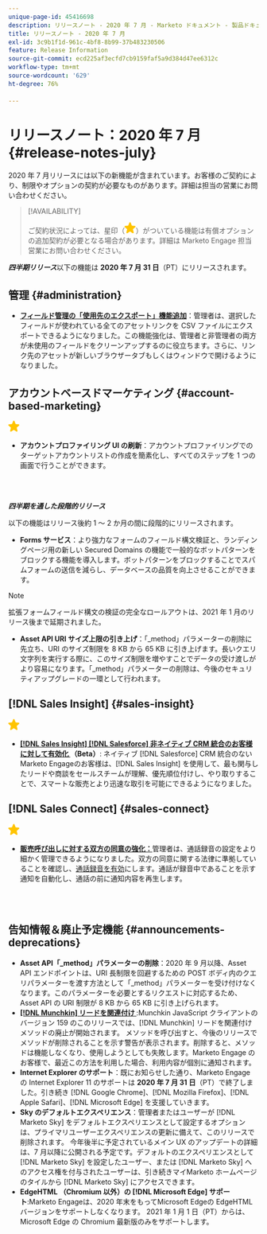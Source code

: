 ```yaml
---
unique-page-id: 45416698
description: リリースノート - 2020 年 7 月 - Marketo ドキュメント - 製品ドキュメント
title: リリースノート - 2020 年 7 月
exl-id: 3c9b1f1d-961c-4bf8-8b99-37b483230506
feature: Release Information
source-git-commit: ecd225af3ecfd7cb9159faf5a9d384d47ee6312c
workflow-type: tm+mt
source-wordcount: '629'
ht-degree: 76%

---
```


# リリースノート：2020 年 7 月 {#release-notes-july}

2020 年 7 月リリースには以下の新機能が含まれています。お客様のご契約により、制限やオプションの契約が必要なものがあります。詳細は担当の営業にお問い合わせください。

>[!AVAILABILITY]
>
>ご契約状況によっては、星印（![（星）](assets/yellow-star.png)）がついている機能は有償オプションの追加契約が必要となる場合があります。詳細は Marketo Engage 担当営業にお問い合わせください。

**_四半期リリース_**&#x200B;以下の機能は **2020 年 7 月 31 日**（PT）にリリースされます。

## 管理 {#administration}

* **[フィールド管理の「使用先のエクスポート」機能追加](/help/marketo/product-docs/administration/field-management/export-used-by-data-for-a-field.md)**：管理者は、選択したフィールドが使われている全てのアセットリンクを CSV ファイルにエクスポートできるようになりました。この機能強化は、管理者と非管理者の両方が未使用のフィールドをクリーンアップするのに役立ちます。さらに、リンク先のアセットが新しいブラウザータブもしくはウィンドウで開けるようになりました。

## アカウントベースドマーケティング {#account-based-marketing}

![（星）](assets/yellow-star.png)

* **アカウントプロファイリング UI の刷新**：アカウントプロファイリングでのターゲットアカウントリストの作成を簡素化し、すべてのステップを 1 つの画面で行うことができます。

<br> 

**_四半期を通した段階的リリース_**

以下の機能はリリース後約 1 ～ 2 か月の間に段階的にリリースされます。

* **Forms サービス**：より強力なフォームのフィールド構文検証と、ランディングページ用の新しい Secured Domains の機能で一般的なボットパターンをブロックする機能を導入します。ボットパターンをブロックすることでスパムフォームの送信を減らし、データベースの品質を向上させることができます。

>[!NOTE]
>
>拡張フォームフィールド構文の検証の完全なロールアウトは、2021 年 1 月のリリース後まで延期されました。

* **Asset API URI サイズ上限の引き上げ**：「_method」パラメーターの削除に先立ち、URI のサイズ制限を 8 KB から 65 KB に引き上げます。長いクエリ文字列を実行する際に、このサイズ制限を増やすことでデータの受け渡しがより容易になります。「_method」パラメーターの削除は、今後のセキュリティアップグレードの一環として行われます。

## [!DNL Sales Insight] {#sales-insight}

![（星印）](assets/yellow-star.png)

* **[[!DNL Sales Insight]  [!DNL Salesforce]  非ネイティブ CRM 統合のお客様に対して有効化 ](/help/marketo/product-docs/marketo-sales-insight/sales-insight-for-non-native-salesforce-integrations.md) （Beta）**: ネイティブ [!DNL Salesforce] CRM 統合のないMarketo Engageのお客様は、[!DNL Sales Insight] を使用して、最も関与したリードや商談をセールスチームが理解、優先順位付けし、やり取りすることで、スマートな販売とより迅速な取引を可能にできるようになりました。

## [!DNL Sales Connect] {#sales-connect}

![（星）](assets/yellow-star.png)

* **[販売呼び出しに対する双方の同意の強化：](/help/marketo/product-docs/marketo-sales-connect/phone/two-party-consent-settings.md)**&#x200B;管理者は、通話録音の設定をより細かく管理できるようになりました。双方の同意に関する法律に準拠していることを確認し、[通話録音を有効](/help/marketo/product-docs/marketo-sales-connect/phone/enable-call-recording.md)にします。通話が録音中であることを示す通知を自動化し、通話の前に通知内容を再生します。

<br> 

## 告知情報＆廃止予定機能 {#announcements-deprecations}

* **Asset API「_method」パラメーターの削除**：2020 年 9 月以降、Asset API エンドポイントは、URI 長制限を回避するための POST ボディ内のクエリパラメーターを渡す方法として「_method」パラメーターを受け付けなくなります。このパラメーターを必要とするリクエストに対応するため、Asset API の URI 制限が 8 KB から 65 KB に引き上げられます。
* **[[!DNL Munchkin] リードを関連付け ](https://developers.marketo.com/blog/deprecation-of-munchkin-associate-lead-method/)**:Munchkin JavaScript クライアントのバージョン 159 のこのリリースでは、[!DNL Munchkin] リードを関連付けメソッドの廃止が開始されます。 メソッドを呼び出すと、今後のリリースでメソッドが削除されることを示す警告が表示されます。削除すると、メソッドは機能しなくなり、使用しようとしても失敗します。Marketo Engage のお客様で、最近この方法を利用した場合、利用内容が個別に通知されます。
* **Internet Explorer のサポート**：既にお知らせした通り、Marketo Engage の Internet Explorer 11 のサポートは **2020 年 7 月 31 日**（PT）で終了しました。引き続き [!DNL Google Chrome]、[!DNL Mozilla Firefox]、[!DNL &#x200B; Apple Safari]、[!DNL Microsoft Edge] を支援していきます。
* **Sky のデフォルトエクスペリエンス**：管理者またはユーザーが [!DNL Marketo Sky] をデフォルトエクスペリエンスとして設定するオプションは、プライマリユーザーエクスペリエンスの更新に備えて、このリリースで削除されます。 今年後半に予定されているメイン UX のアップデートの詳細は、7 月以降に公開される予定です。デフォルトのエクスペリエンスとして [!DNL Marketo Sky] を設定したユーザー、または [!DNL Marketo Sky] へのアクセス権を付与されたユーザーは、引き続きマイMarketo ホームページのタイルから [!DNL Marketo Sky] にアクセスできます。
* **EdgeHTML （Chromium 以外）の [!DNL Microsoft Edge] サポート**:Marketo Engageは、2020 年末をもってMicrosoft Edgeの EdgeHTML バージョンをサポートしなくなります。 2021 年 1 月 1 日（PT）からは、Microsoft Edge の Chromium 最新版のみをサポートします。
